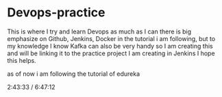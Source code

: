 # Devops-practice
This is where I try and learn Devops as much as I can
there is big emphasize on Github, Jenkins, Docker in the tutorial i am following, but to my knowledge I know Kafka can also be very handy
so I am creating this and will be linking it to the practice project I am creating in Jenkins
I hope this helps.

as of now i am following the tutorial of edureka


2:43:33 / 6:47:12

